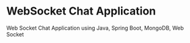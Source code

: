 # WebSocket Chat Application
Web Socket Chat Application using Java, Spring Boot, MongoDB, Web Socket
